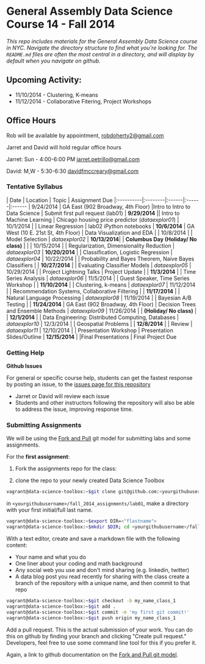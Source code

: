 # General Assembly Data Science Course 14 - Fall 2014

*This repo includes materials for the General Assembly Data Science course in NYC. Navigate the directory structure to find what you're looking for. The `README.md` files are often the most central in a directory, and will display by default when you navigate on github.*


## Upcoming Activity:

* 11/10/2014 - Clustering, K-means
* 11/12/2014 - Collaborative Fitering, Project Workshops


## Office Hours

Rob will be available by appointment, robdoherty2@gmail.com

Jarret and David will hold regular office hours 

Jarret: Sun - 4:00-6:00 PM  jarret.petrillo@gmail.com

David: M,W - 5:30-6:30  davidfmccreary@gmail.com

### Tentative Syllabus

| Date      | Location | Topic | Assignment Due 
|:----------|:--------|:------|:------|:------
| 9/24/2014 | GA East (902 Broadway, 4th Floor) |Intro to Intro to Data Science | Submit first pull request (lab01)
| **9/29/2014** || Intro to Machine Learning | Chicago housing price predictor (*dataexplor01*)
| 10/1/2014  | | Linear Regression | lab02 iPython notebooks
| **10/6/2014** | GA West (10 E. 21st St, 4th Floor) | Data Visualization and EDA | 
| 10/8/2014  | | Model Selection | *dataexplor02*
| **10/13/2014**| | **Columbus Day (Holiday/ No class)** | |
| 10/15/2014 | | Regularization, Dimensionality Reduction | *dataexplor03* 
| **10/20/2014** | | Classification, Logistic Regression | *dataexplor04*
| 10/22/2014 | | Probability and Bayes Theorem, Naive Bayes Classifiers | 
| **10/27/2014** | | Evaluating Classifier Models | *dataexplor05*
| 10/29/2014 | | Project Lightning Talks | Project Update |
| **11/3/2014**  | | Time Series Analysis | *dataexplor06*
| 11/5/2014 | | Guest Speaker, Time Series Workshop | 
| **11/10/2014** | | Clustering, k-means | *dataexplor07*
| 11/12/2014 | | Recommendation Systems, Collaborative Filtering | 
| **11/17/2014** | | Natural Language Processing | *dataexplor08*
| 11/19/2014 | | Bayesian A/B Testing | 
| **11/24/2014** | GA East (902 Broadway, 4th Floor) | Decision Trees and Ensemble Methods | *dataexplor09*
| 11/26/2014 | | **(Holiday/ No class)** |
| **12/1/2014** | | Data Engineering: Distributed Computing, Databases | *dataexplor10*
| 12/3/2014  | | Geospatial Problems | 
| **12/8/2014**  | | Review | *dataexplor11*
| 12/10/2014  | | Presentation Workshop | Presentation Slides/Outline
| **12/15/2014** | |Final Presentations | Final Project Due

### Getting Help

**Github Issues**

For general or specific course help, students can get the fastest response by posting an issue, to the [issues page for this repository](https://github.com/gads14-nyc/fall_2014_lessons/issues)

* Jarret or David will review each issue
* Students and other instructors following the repository will also be able to address the issue, improving response time.

### Submitting Assignments

We will be using the <a href="https://help.github.com/articles/using-pull-requests#fork--pull">Fork and Pull</a> git model for submitting labs and some assignments.

For the **first assignment**:

1. Fork the assignments repo for the class:

2. clone the repo to your newly created Data Science Toolbox

```sh
vagrant@data-science-toolbox:~$git clone git@github.com:<yourgithubusername>/fall_2014_assignments.git
```

in `<yourgithubusername>/fall_2014_assignments/lab01`, make a directory with your first initial/full last name.

```sh
vagrant@data-science-toolbox:~$export DIR=<"flastname">
vagrant@data-science-toolbox:~$mkdir $DIR; cd <yourgithubusername>/fall_2014_assignments/lab01/$DIR;
```

With a text editor, create and save a markdown file with the following content:

* Your name and what you do
* One liner about your coding and math background
* Any social web you use and don't mind sharing (e.g. linkedin, twitter)
* A data blog post you read recently for sharing with the class
create a branch of the repository with a unique name, and then commit to that repo

```sh
vagrant@data-science-toolbox:~$git checkout -b my_name_class_1
vagrant@data-science-toolbox:~$git add .
vagrant@data-science-toolbox:~$git commit -m 'my first git commit!'
vagrant@data-science-toolbox:~$git push origin my_name_class_1
```

Add a pull request. This is the actual submission of your work. You can do this on github by finding your branch and clicking "Create pull request." Developers, feel free to use some command line tool for this if you prefer it.

Again, a link to github documentation on the <a href="https://help.github.com/articles/using-pull-requests#fork--pull">Fork and Pull git model</a>.


